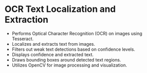 # OCR Text Localization and Extraction

- Performs Optical Character Recognition (OCR) on images using Tesseract.
- Localizes and extracts text from images.
- Filters out weak text detections based on confidence levels.
- Displays confidence and extracted text.
- Draws bounding boxes around detected text regions.
- Utilizes OpenCV for image processing and visualization.
